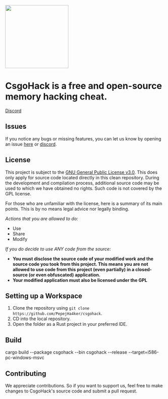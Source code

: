 <p>
    <img width="200" src="https://raw.githubusercontent.com/PepejHa4ker/csgohack/master/app.ico">
</p>

# CsgoHack is a free and open-source memory hacking cheat.

[Discord](https://discord.gg/NQxs6hpKC7)

## Issues
If you notice any bugs or missing features, you can let us know by opening an issue [here](https://github.com/PepejHa4kker/csgohack/issues) or [discord](https://discord.gg/NQxs6hpKC7).

## License
This project is subject to the [GNU General Public License v3.0](https://www.gnu.org/licenses/gpl-3.0.en.html). This does only apply for source code located directly in this clean repository. During the development and compilation process, additional source code may be used to which we have obtained no rights. Such code is not covered by the GPL license.

For those who are unfamiliar with the license, here is a summary of its main points. This is by no means legal advice nor legally binding.

*Actions that you are allowed to do:*

- Use
- Share
- Modify

*If you do decide to use ANY code from the source:*

- **You must disclose the source code of your modified work and the source code you took from this project. This means you are not allowed to use code from this project (even partially) in a closed-source (or even obfuscated) application.**
- **Your modified application must also be licensed under the GPL**

## Setting up a Workspace
1. Clone the repository using `git clone https://github.com/PepejHa4ker/csgohack`.
2. CD into the local repository.
4. Open the folder as a Rust project in your preferred IDE.

## Build
cargo build --package csgohack --bin csgohack --release --target=i586-pc-windows-msvc


## Contributing
We appreciate contributions. So if you want to support us, feel free to make changes to CsgoHack's source code and submit a pull request.


